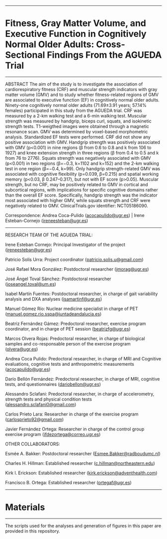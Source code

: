 _____________________________________________________________________________________________________
# Fitness, Gray Matter Volume, and Executive Function in Cognitively Normal Older Adults: Cross-Sectional Findings From the AGUEDA Trial
_____________________________________________________________________________________________________
ABSTRACT
The aim of the study is to investigate the association of cardiorespiratory fitness (CRF) and muscular strength indicators with
gray matter volume (GMV) and to study whether fitness-related regions of GMV are associated to executive function (EF) in
cognitively normal older adults. Ninety-one cognitively normal older adults (71.69±3.91 years; 57.14% females) participated in
this study from the AGUEDA trial. CRF was measured by a 2-km walking test and a 6-min walking test. Muscular strength was
measured by handgrip, biceps curl, squats, and isokinetic strength tests. T1-weigthed images were obtained through a magnetic
resonance scan. GMV was determined by voxel-based morphometric analysis. Standardized EF tests were performed. CRF did
not show any positive association with GMV. Handgrip strength was positively associated with GMV (p<0.001) in nine regions (β from 0.6 to 0.8 and k from 106 to 1927) and knee extension strength in three regions (β from 0.4 to 0.5 and k from 76 to
2776). Squats strength was negatively associated with GMV (p<0.001) in two regions (β=−0.3, k=1102 and k=152) and the
2-km walking test in one region (β=−0.4, k=99). Only handgrip strength-related GMV was associated with cognitive flexibility
(p=0.039, β=0.215) and spatial working memory (p<0.03, β 0.247–0.317), but not with EF score (p>0.05). Muscular strength,
but no CRF, may be positively related to GMV in cortical and subcortical regions, with implications for specific cognitive domains rather than the overall EF score. Specifically, handgrip strength was the indicator most associated with higher GMV, while
squats strength and CRF were negatively related to GMV.
ClinicalTrials.gov identifier: NCT05186090.

Correspondence: Andrea Coca-Pulido (acocapulido@ugr.es) | Irene Esteban-Cornejo (ireneesteban@ugr.es)
_____________________________________________________________________________________________________

RESEARCH TEAM OF THE AGUEDA TRIAL:

Irene Esteban Cornejo: Principal Investigator of the project (ireneesteban@ugr.es)

Patricio Solís Urra: Project coordinator (patricio.solis.u@gmail.com)

José Rafael Mora González: Postdoctoral researcher (jmorag@ugr.es)

José Ángel Toval Sánchez: Postdoctoral researcher (joseangel.toval@um.es)

Isabel Martín Fuentes: Postdoctoral researcher, in charge of gait variability analysis and DXA analyses (isamartinf@ugr.es)

Manuel Gómez Río: Nuclear medicine specialist in charge of PET (manuel.gomez.rio.sspa@juntadeandalucia.es)

Beatriz Fernández Gámez: Predoctoral researcher, exercise program coordinator, and in charge of PET session (beatrizfg@ugr.es)

Marcos Olvera Rojas: Predoctoral researcher, in charge of biological samples and co-responsable person of the exercise program (olvera@ugr.es)

Andrea Coca Pulido: Predoctoral researcher, in charge of MRI and Cognitive evaluations, cognitive tests and anthropometric measurements (acocapulido@ugr.es)

Darío Bellón Fernández: Predoctoral researcher, in charge of MRI, cognitive tests, and questionnaires (dariobellon@ugr.es)

Alessandro Sclafani: Predoctoral researcher, in charge of accelerometry, strength tests and physical condition tests (alessandro.sclafani0@gmail.com)

Carlos Prieto Lara: Researcher in charge of the exercise program (carlosprieto92@gmail.com)

Javier Fernández Ortega: Researcher in charge of the control group exercise program (jfdezortega@correo.ugr.es)

OTHER COLLABORATORS:

Esmée A. Bakker: Postdoctoral researcher (Esmee.Bakker@radboudumc.nl)

Charles H. Hillman: Established researcher (c.hillman@northeastern.edu)

Kirk I. Erickson: Established researcher (kirk.erickson@adventhealth.com)

Francisco B. Ortega: Established researcher (ortegaf@ugr.es)
_____________________________________________________________________________________________________
# Materials
_____________________________________________________________________________________________________
The scripts used for the analyses and generation of figures in this paper are provided in this repository.

